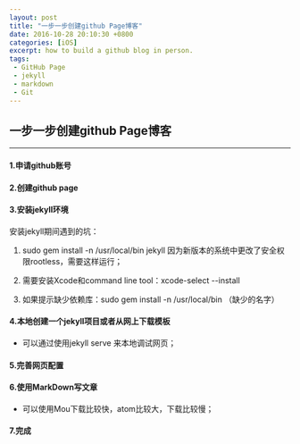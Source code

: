 ```yaml
---
layout: post
title: "一步一步创建github Page博客"
date: 2016-10-28 20:10:30 +0800
categories: [iOS]
excerpt: how to build a github blog in person.
tags:
 - GitHub Page
 - jekyll
 - markdown
 - Git
---
```



## 一步一步创建github Page博客
---

####  1.申请github账号

####  2.创建github page

####  3.安装jekyll环境

安装jekyll期间遇到的坑：

1. sudo gem install -n /usr/local/bin jekyll    因为新版本的系统中更改了安全权限rootless，需要这样运行；


2. 需要安装Xcode和command line tool：xcode-select --install


3. 如果提示缺少依赖库：sudo gem install -n /usr/local/bin （缺少的名字）

####  4.本地创建一个jekyll项目或者从网上下载模板

* 可以通过使用jekyll serve 来本地调试网页；

####  5.完善网页配置

####  6.使用MarkDown写文章
* 可以使用Mou下载比较快，atom比较大，下载比较慢；


####  7.完成
